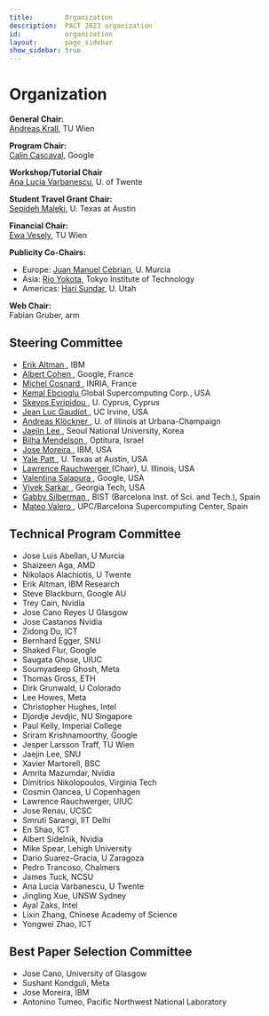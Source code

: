 ```yaml
---
title:        Organization
description:  PACT 2023 organization
id:           organization
layout:       page_sidebar
show_sidebar: true
---
```


# Organization

**General Chair:**<br>
[Andreas Krall](https://informatics.tuwien.ac.at/people/andreas-krall), TU Wien

**Program Chair:**<br>
[Calin Cascaval](https://conf.researchr.org/profile/conf/calincascaval), Google

**Workshop/Tutorial Chair**<br>
[Ana Lucia Varbanescu](https://people.utwente.nl/a.l.varbanescu), U. of Twente

**Student Travel Grant Chair:**<br>
[Sepideh Maleki](https://www.cs.utexas.edu/~smaleki/), U. Texas at Austin

**Financial Chair:**<br>
[Ewa Vesely](https://informatics.tuwien.ac.at/people/ewa-vesely), TU Wien

<!-- **Local Arrangements Chair:**<br>
[Yuri Alexeev](https://www.anl.gov/profile/yuri-alexeev), Argonne National Lab

**Workshop/Tutorial Chair:**<br>
[Manoj Kumar](https://www.linkedin.com/in/manoj-kumar-3a06902/), IBM

-->

**Publicity Co-Chairs:**

- Europe: [Juan Manuel Cebrian](https://es.linkedin.com/in/juan-m-cebrian-46245063), U. Murcia
- Asia: [Rio Yokota](https://www.rio.gsic.titech.ac.jp/en/member/yokota.html), Tokyo Institute of Technology
- Americas: [Hari Sundar](https://www.cs.utah.edu/~hari/), U. Utah

<!--

**ACM Student Research Competition Chair:**<br>
[Saugata Ghose](https://ghose.cs.illinois.edu/), U. Illinois

**Artifact Evaluation Committee Chair:**<br>
[Sven-Bodo Scholz](https://www.ru.nl/en/people/scholz-s), Radboud U.
 -->

**Web Chair:**<br>
Fabian Gruber, arm


## Steering Committee

- [ Erik      Altman      ](https://researcher.watson.ibm.com/researcher/view.php?person=us-ealtman), IBM
- [ Albert    Cohen       ](https://research.google/people/106208/), Google, France
- [ Michel    Cosnard     ](http://www-sop.inria.fr/members/Michel.Cosnard/), INRIA, France
- [ Kemal     Ebcioglu    ](http://global-supercomputing.com/people/kemal.ebcioglu/) Global Supercomputing Corp., USA
- [ Skevos    Evripidou   ](https://cy.linkedin.com/in/skevos-evripidou-55a7b2), U. Cyprus, Cyprus
- [ Jean Luc  Gaudiot     ](http://pascal.eng.uci.edu/people/gaudiot.html), UC Irvine, USA
- [ Andreas   Klöckner    ](https://andreask.cs.illinois.edu/aboutme), U. of Illinois at Urbana-Champaign
- [ Jaejin    Lee         ](https://sites.google.com/view/jaejinlee), Seoul National University, Korea
- [ Bilha     Mendelson   ](https://www.linkedin.com/in/bilha-mendelson-36208a1/?originalSubdomain=il), Optitura, Israel
- [ Jose      Moreira     ](https://researcher.watson.ibm.com/researcher/view.php?person=us-jmoreira), IBM, USA
- [ Yale      Patt        ](http://users.ece.utexas.edu/~patt/), U. Texas at Austin, USA
- [ Lawrence  Rauchwerger ](https://cs.illinois.edu/about/people/all-faculty/rwerger) (Chair), U. Illinois, USA
- [ Valentina Salapura    ](https://www.linkedin.com/in/valentina-salapura-81924a44), Google, USA
- [ Vivek     Sarkar      ](https://vsarkar.cc.gatech.edu/), Georgia Tech, USA
- [ Gabby     Silberman   ](https://es.linkedin.com/in/gabbysilberman), BIST (Barcelona Inst. of Sci. and Tech.), Spain
- [ Mateo     Valero      ](https://www.bsc.es/mateo-valero), UPC/Barcelona Supercomputing Center, Spain

## Technical Program Committee

- Jose Luis     Abellan,         U Murcia
- Shaizeen      Aga,             AMD
- Nikolaos      Alachiotis,      U Twente
- Erik          Altman,          IBM Research
- Steve         Blackburn,       Google AU
- Trey          Cain,            Nvidia
- Jose          Cano Reyes       U Glasgow
- Jose          Castanos         Nvidia
- Zidong        Du,              ICT
- Bernhard      Egger,           SNU
- Shaked        Flur,            Google
- Saugata       Ghose,           UIUC
- Soumyadeep    Ghosh,           Meta
- Thomas        Gross,           ETH
- Dirk          Grunwald,        U Colorado
- Lee           Howes,           Meta
- Christopher   Hughes,          Intel
- Djordje       Jevdjic,         NU Singapore
- Paul          Kelly,           Imperial College
- Sriram        Krishnamoorthy,  Google
- Jesper        Larsson Traff,   TU Wien
- Jaejin        Lee,             SNU
- Xavier        Martorell,       BSC
- Amrita        Mazumdar,        Nvidia
- Dimitrios     Nikolopoulos,    Virginia Tech
- Cosmin        Oancea,          U Copenhagen
- Lawrence      Rauchwerger,     UIUC
- Jose          Renau,           UCSC
- Smruti        Sarangi,         IIT Delhi
- En            Shao,            ICT
- Albert        Sidelnik,        Nvidia
- Mike          Spear,           Lehigh University
- Dario         Suarez-Gracia,   U Zaragoza
- Pedro         Trancoso,        Chalmers
- James         Tuck,            NCSU
- Ana Lucia     Varbanescu,      U Twente
- Jingling      Xue,             UNSW Sydney
- Ayal          Zaks,            Intel
- Lixin         Zhang,           Chinese Academy of Science
- Yongwei       Zhao,            ICT

## Best Paper Selection Committee

- Jose Cano, University of Glasgow
- Sushant Kondguli, Meta
- Jose Moreira, IBM
- Antonino Tumeo, Pacific Northwest National Laboratory

<!-- 
## Artifact Evaluation Committee

(TBA)

-->
